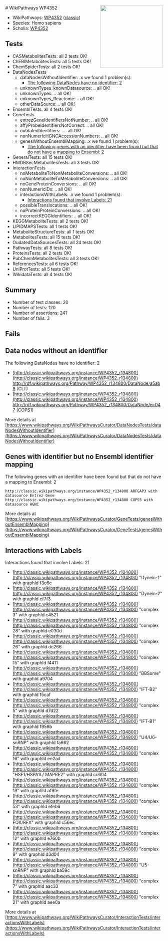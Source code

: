 <img style="float: right; width: 200px" src="https://upload.wikimedia.org/wikipedia/commons/thumb/8/83/Wplogo_with_text_500.png/640px-Wplogo_with_text_500.png" />
# WikiPathways WP4352

* WikiPathways: [WP4352](https://wikipathways.org/pathways/WP4352) ([classic](https://classic.wikipathways.org/instance/WP4352))
* Species: Homo sapiens
* Scholia: [WP4352](https://scholia.toolforge.org/wikipathways/WP4352)
## Tests
* CASMetabolitesTests: all 2 tests OK!
* ChEBIMetabolitesTests: all 5 tests OK!
* ChemSpiderTests: all 2 tests OK!
* DataNodesTests
    * dataNodesWithoutIdentifier: .x we found 1 problem(s):
        * [The following DataNodes have no identifier: 2](#d2d32fa1)
    * unknownTypes_knownDatasource: .. all OK!
    * unknownTypes: .. all OK!
    * unknownTypes_Reactome: .. all OK!
    * otherDataSource: .. all OK!
* EnsemblTests: all 4 tests OK!
* GeneTests
    * entrezGeneIdentifiersNotNumber: .. all OK!
    * affyProbeIdentifiersNotCorrect: .. all OK!
    * outdatedIdentifiers: .... all OK!
    * nonNumericHGNCAccessionNumbers: .. all OK!
    * genesWithoutEnsemblMapping: .x we found 1 problem(s):
        * [The following genes with an identifier have been found but that do not have a mapping to Ensembl: 2](#40286d84)
* GeneralTests: all 15 tests OK!
* HMDBSecMetabolitesTests: all 3 tests OK!
* InteractionTests
    * noMetaboliteToNonMetaboliteConversions: .. all OK!
    * noNonMetaboliteToMetaboliteConversions: .. all OK!
    * noGeneProteinConversions: .. all OK!
    * nonNumericIDs: .. all OK!
    * interactionsWithLabels: .x we found 1 problem(s):
        * [Interactions found that involve Labels: 21](#fe97a8d8)
    * possibleTranslocations: .. all OK!
    * noProteinProteinConversions: .. all OK!
    * incorrectKEGGIdentifiers: .. all OK!
* KEGGMetaboliteTests: all 2 tests OK!
* LIPIDMAPSTests: all 1 tests OK!
* MetaboliteStructureTests: all 1 tests OK!
* MetabolitesTests: all 15 tests OK!
* OudatedDataSourcesTests: all 24 tests OK!
* PathwayTests: all 8 tests OK!
* ProteinsTests: all 2 tests OK!
* PubChemMetabolitesTests: all 3 tests OK!
* ReferencesTests: all 6 tests OK!
* UniProtTests: all 5 tests OK!
* WikidataTests: all 4 tests OK!


## Summary

* Number of test classes: 20
* Number of tests: 120
* Number of assertions: 241
* Number of fails: 3

## Fails

<a name="d2d32fa1" />

## Data nodes without an identifier

The following DataNodes have no identifier: 2

* [http://classic.wikipathways.org/instance/WP4352_r134800](http://classic.wikipathways.org/instance/WP4352_r134800) http://rdf.wikipathways.org/Pathway/WP4352_r134800/DataNode/a5ab9 (CLT)
* [http://classic.wikipathways.org/instance/WP4352_r134800](http://classic.wikipathways.org/instance/WP4352_r134800) http://rdf.wikipathways.org/Pathway/WP4352_r134800/DataNode/ec047 (COPS1)


More details at [https://www.wikipathways.org/WikiPathwaysCurator/DataNodesTests/dataNodesWithoutIdentifier](https://www.wikipathways.org/WikiPathwaysCurator/DataNodesTests/dataNodesWithoutIdentifier)

<a name="40286d84" />

## Genes with identifier but no Ensembl identifier mapping

The following genes with an identifier have been found but that do not have a mapping to Ensembl: 2
```
http://classic.wikipathways.org/instance/WP4352_r134800 ARFGAP3 with datasource Entrez Gene
http://classic.wikipathways.org/instance/WP4352_r134800 COPS5 with datasource HGNC
```

More details at [https://www.wikipathways.org/WikiPathwaysCurator/GeneTests/genesWithoutEnsemblMapping](https://www.wikipathways.org/WikiPathwaysCurator/GeneTests/genesWithoutEnsemblMapping)

<a name="fe97a8d8" />

## Interactions with Labels

Interactions found that involve Labels: 21

* [http://classic.wikipathways.org/instance/WP4352_r134800](http://classic.wikipathways.org/instance/WP4352_r134800) "Dynein-1" with graphId f3c6c
* [http://classic.wikipathways.org/instance/WP4352_r134800](http://classic.wikipathways.org/instance/WP4352_r134800) "Dynein-2" with graphId cf7f3
* [http://classic.wikipathways.org/instance/WP4352_r134800](http://classic.wikipathways.org/instance/WP4352_r134800) "complex 3" with graphId c4521
* [http://classic.wikipathways.org/instance/WP4352_r134800](http://classic.wikipathways.org/instance/WP4352_r134800) "complex 28" with graphId e030d
* [http://classic.wikipathways.org/instance/WP4352_r134800](http://classic.wikipathways.org/instance/WP4352_r134800) "complex 26" with graphId dc266
* [http://classic.wikipathways.org/instance/WP4352_r134800](http://classic.wikipathways.org/instance/WP4352_r134800) "complex 15" with graphId f4411
* [http://classic.wikipathways.org/instance/WP4352_r134800](http://classic.wikipathways.org/instance/WP4352_r134800) "BBSome" with graphId a9704
* [http://classic.wikipathways.org/instance/WP4352_r134800](http://classic.wikipathways.org/instance/WP4352_r134800) "IFT-B2" with graphId f5caf
* [http://classic.wikipathways.org/instance/WP4352_r134800](http://classic.wikipathways.org/instance/WP4352_r134800) "complex 5" with graphId d7d22
* [http://classic.wikipathways.org/instance/WP4352_r134800](http://classic.wikipathways.org/instance/WP4352_r134800) "IFT-B1" with graphId f956b
* [http://classic.wikipathways.org/instance/WP4352_r134800](http://classic.wikipathways.org/instance/WP4352_r134800) "U4/U6-snRNP" with graphId fa662
* [http://classic.wikipathways.org/instance/WP4352_r134800](http://classic.wikipathways.org/instance/WP4352_r134800) "complex 16" with graphId ee2ad
* [http://classic.wikipathways.org/instance/WP4352_r134800](http://classic.wikipathways.org/instance/WP4352_r134800) "HSF1/HSPA1L/
MAPRE2" with graphId cc604
* [http://classic.wikipathways.org/instance/WP4352_r134800](http://classic.wikipathways.org/instance/WP4352_r134800) "complex 19" with graphId af9fe
* [http://classic.wikipathways.org/instance/WP4352_r134800](http://classic.wikipathways.org/instance/WP4352_r134800) "complex 53" with graphId efeb6
* [http://classic.wikipathways.org/instance/WP4352_r134800](http://classic.wikipathways.org/instance/WP4352_r134800) "complex FOX/RFX" with graphId c56ec
* [http://classic.wikipathways.org/instance/WP4352_r134800](http://classic.wikipathways.org/instance/WP4352_r134800) "complex 12" with graphId e760b
* [http://classic.wikipathways.org/instance/WP4352_r134800](http://classic.wikipathways.org/instance/WP4352_r134800) "complex 9" with graphId d3d04
* [http://classic.wikipathways.org/instance/WP4352_r134800](http://classic.wikipathways.org/instance/WP4352_r134800) "U5-snRNP" with graphId ba59c
* [http://classic.wikipathways.org/instance/WP4352_r134800](http://classic.wikipathways.org/instance/WP4352_r134800) "complex 7" with graphId aac33
* [http://classic.wikipathways.org/instance/WP4352_r134800](http://classic.wikipathways.org/instance/WP4352_r134800) "complex 21" with graphId aee0a


More details at [https://www.wikipathways.org/WikiPathwaysCurator/InteractionTests/interactionsWithLabels](https://www.wikipathways.org/WikiPathwaysCurator/InteractionTests/interactionsWithLabels)

